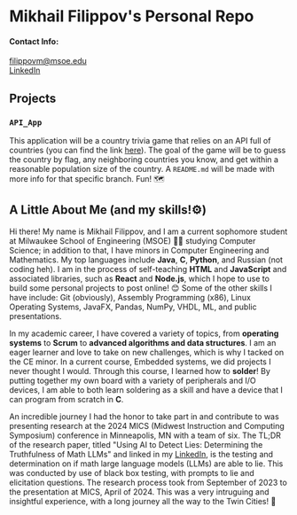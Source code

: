 # Mikhail Filippov's Personal Repo
#### Contact Info:
filippovm@msoe.edu  
[LinkedIn](linkedin.com/in/mikhail-filippov/)

## Projects
### `API_App`
This application will be a country trivia game that relies on an API full of countries (you can find the link [here](https://nationnode.vercel.app/)). The goal of the game will be to guess the country by flag, any neighboring countries you know, and get within a reasonable population size of the country. A `README.md` will be made with more info for that specific branch. Fun! 🗺️

## A Little About Me (and my skills!⚙️)
Hi there! My name is Mikhail Filippov, and I am a current sophomore student at Milwaukee School of Engineering (MSOE) 🏴‍☠️ studying Computer Science; in addition to that, I have minors in Computer Engineering and Mathematics. My top languages include **Java**, **C**, **Python**, and Russian (not coding heh). I am in the process of self-teaching **HTML** and **JavaScript** and associated libraries, such as **React** and **Node.js**, which I hope to use to build some personal projects to post online! 😊 Some of the other skills I have include: Git (obviously), Assembly Programming (x86), Linux Operating Systems, JavaFX, Pandas, NumPy, VHDL, ML, and public presentations.

In my academic career, I have covered a variety of topics, from **operating systems** to **Scrum** to **advanced algorithms and data structures**. I am an eager learner and love to take on new challenges, which is why I tacked on the CE minor. In a current course, Embedded systems, we did projects I never thought I would. Through this course, I learned how to **solder**! By putting together my own board with a variety of peripherals and I/O devices, I am able to both learn soldering as a skill and have a device that I can program from scratch in **C**.

An incredible journey I had the honor to take part in and contribute to was presenting research at the 2024 MICS (Midwest Instruction and Computing Symposium) conference in Minneapolis, MN with a team of six. The TL;DR of the research paper, titled "Using AI to Detect Lies: Determining the Truthfulness of Math LLMs" and linked in my [LinkedIn](linkedin.com/in/mikhail-filippov/), is the testing and determination on if math large language models (LLMs) are able to lie. This was conducted by use of black box testing, with prompts to lie and elicitation questions. The research process took from September of 2023 to the presentation at MICS, April of 2024. This was a very intruguing and insightful experience, with a long journey all the way to the Twin Cities! 📜
